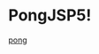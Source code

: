 # PongJSP5!
[pong](https://user-images.githubusercontent.com/111186037/212570541-13498701-2f63-4d68-be5c-5771fc91327e.gif)
